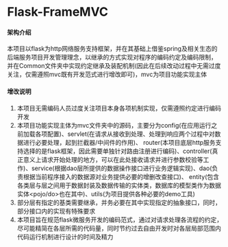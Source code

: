 # Flask-FrameMVC

#### 架构介绍
本项目以flask为http网络服务支持框架，并在其基础上借鉴spring及相关生态的后端服务项目开发管理理念，以继承的方式实现对程序的编码约定及编码限制，
并在Common文件夹中实现约定继承及装配机制(因此在后续改动过程中无需过度关注，仅需遵照mvc既有开发范式进行增改即可)，mvc为项目功能实现主体

#### 增改说明

1.  本项目无需编码人员过度关注项目本身各项机制实现，仅需遵照约定进行编码开发
2.  本项目功能实现主体为mvc文件夹中的源码，主要分为config(在应用运行之前加载各项配置)、servlet(在请求从接收到处理、处理到响应两个过程中对数据进行必要处理，起到拦截器/中间件的作用)、
    router(本项目底层http服务支持选择的是flask框架，因此需要单独针对路由注册进行编码)、controller(真正意义上请求开始处理的地方，可以在此处接收请求并进行参数校验等工作)、service(根据dao层所提供的数据操作接口进行业务逻辑实现)、dao(负责根据当前程序接入的数据源对业务提供必要的增删改查接口)、
    entity(包含各类层与层之间用于数据封装及数据传输的实体类，数据库的模型类作为数据实体<pojo/do>也在其中)、utils(为项目提供各种必要的demo工具)
3.  部分层有指定的基类需要继承，并务必要在其中实现指定的抽象接口，同时，部分接口内的实现有特殊要求
4.  本项目旨在规范flask微服务开发的编码范式，通过对请求处理各流程的约定，尽可能精简在各层所需的代码量，同时节约过去自由开发时对各层局部范围内代码运行机制进行设计的时间及精力
